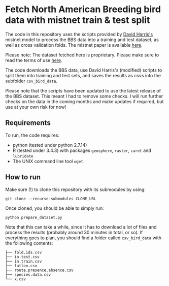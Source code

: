 # Fetch North American Breeding bird data with mistnet train & test split

The code in this repository uses the scripts provided by [David
Harris's](https://github.com/davharris) mistnet model to process the BBS data into
a training and test dataset, as well as cross validation folds. The mistnet
paper is available
[here](http://onlinelibrary.wiley.com/doi/10.1111/2041-210X.12332/full).

Please note: The dataset fetched here is proprietary. Please make sure to read
the terms of use [here](https://www.pwrc.usgs.gov/bbs/rawdata/).

The code downloads the BBS data, use David Harris's (modified) scripts to split
them into training and test sets, and saves the results as csvs into the
subfolder `csv_bird_data`.

Please note that the scripts have been updated to use the latest release of
the BBS dataset. This meant I had to remove some checks. I will run further
checks on the data in the coming months and make updates if required, but use at
your own risk for now!

## Requirements

To run, the code requires:

* python (tested under python 2.7.14)
* R (tested under 3.4.3) with packages `geosphere`, `raster`, `caret` and
  `lubridate`
* The UNIX command line tool `wget`

## How to run

Make sure (!) to clone this repository with its submodules by using:

`git clone --recurse-submodules CLONE_URL`

Once cloned, you should be able to simply run:

`python prepare_dataset.py`

Note that this can take a while, since it has to download a lot of files and
process the results (probably around 30 minutes in total, or so). If everything
goes to plan, you should find a folder called `csv_bird_data` with the following
contents:

```
├── fold.ids.csv
├── in.test.csv
├── in.train.csv
├── latlon.csv
├── route.presence.absence.csv
├── species.data.csv
└── x.csv
```
